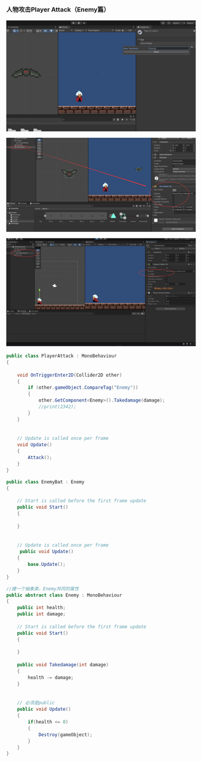 ### 人物攻击Player Attack（Enemy篇）



![image-20241222170318329](Images.assets/image-20241222170318329.png)



![image-20241222172602964](Images.assets/image-20241222172602964.png)

![image-20241222190428845](Images.assets/image-20241222190428845.png)

```c#
public class PlayerAttack : MonoBehaviour
{

    void OnTriggerEnter2D(Collider2D other)
    {
        if (other.gameObject.CompareTag("Enemy"))
        {
            other.GetComponent<Enemy>().Takedamage(damage);   
            //print(2342);
        }
    }


    // Update is called once per frame
    void Update()
    {
        Attack();
    }
}

```

```c#
public class EnemyBat : Enemy
{

    // Start is called before the first frame update
    public void Start()
    {
        
    }


    // Update is called once per frame
     public void Update()
    {
        base.Update(); 
    }
}

```



```c#
//建一个抽象类，Enemy共同的属性
public abstract class Enemy : MonoBehaviour
{
    public int health;
    public int damage;

    // Start is called before the first frame update
    public void Start()
    {

    }

    public void Takedamage(int damage)
    {
        health -= damage;
    }


    // 必须是public
    public void Update()
    {
        if(health <= 0)
        {
            Destroy(gameObject);
        }
    }
}

```



